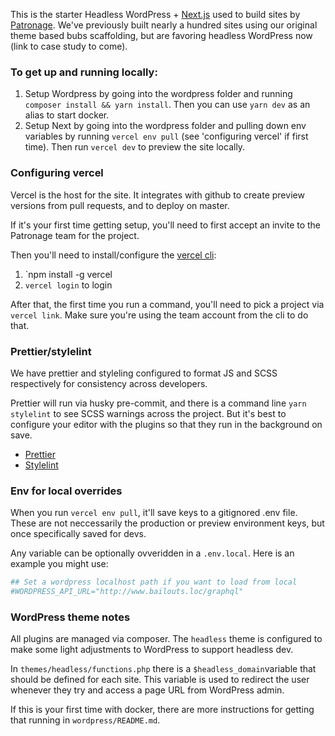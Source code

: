 This is the starter Headless WordPress + [Next.js](https://github.com/vercel/next.js) used to build sites by [Patronage](https://www.patronage.org). We've previously built nearly a hundred sites using our original theme based bubs scaffolding, but are favoring headless WordPress now (link to case study to come).

### To get up and running locally:

1. Setup Wordpress by going into the wordpress folder and running `composer install && yarn install`. Then you can use `yarn dev` as an alias to start docker.
2. Setup Next by going into the wordpress folder and pulling down env variables by running `vercel env pull` (see 'configuring vercel' if first time). Then run `vercel dev` to preview the site locally.

### Configuring vercel

Vercel is the host for the site. It integrates with github to create preview versions from pull requests, and to deploy on master.

If it's your first time getting setup, you'll need to first accept an invite to the Patronage team for the project.

Then you'll need to install/configure the [vercel cli](https://vercel.com/docs/cli):

1. `npm install -g vercel
2. `vercel login` to login

After that, the first time you run a command, you'll need to pick a project via `vercel link`. Make sure you're using the team account from the cli to do that.

### Prettier/stylelint

We have prettier and styleling configured to format JS and SCSS respectively for consistency across developers.

Prettier will run via husky pre-commit, and there is a command line `yarn stylelint` to see SCSS warnings across the project. But it's best to configure your editor with the plugins so that they run in the background on save.

- [Prettier](https://marketplace.visualstudio.com/items?itemName=esbenp.prettier-vscode)
- [Stylelint](https://marketplace.visualstudio.com/items?itemName=stylelint.vscode-stylelint)

### Env for local overrides

When you run `vercel env pull`, it'll save keys to a gitignored .env file. These are not neccessarily the production or preview environment keys, but once specifically saved for devs.

Any variable can be optionally ovveridden in a `.env.local`. Here is an example you might use:

```sh
## Set a wordpress localhost path if you want to load from local
#WORDPRESS_API_URL="http://www.bailouts.loc/graphql"
```

### WordPress theme notes

All plugins are managed via composer. The `headless` theme is configured to make some light adjustments to WordPress to support headless dev.

In `themes/headless/functions.php` there is a `$headless_domain`variable that should be defined for each site. This variable is used to redirect the user whenever they try and access a page URL from WordPress admin.

If this is your first time with docker, there are more instructions for getting that running in `wordpress/README.md`.
